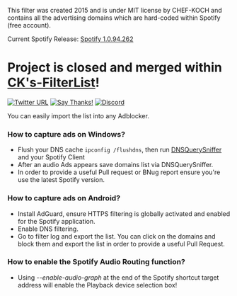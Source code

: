 This filter was created 2015 and is under MIT license by CHEF-KOCH and contains all the advertising domains which are hard-coded within Spotify (free account). <br />

Current Spotify Release: [Spotify 1.0.94.262](https://github.com/CHEF-KOCH/Spotify-Ad-free/releases/tag/1.6)

# Project is closed and merged within [CK's-FilterList](https://github.com/CHEF-KOCH/CKs-FilterList)!


[![Twitter URL](https://img.shields.io/twitter/url/https/twitter.com/fold_left.svg?style=social&label=Follow%20%40CHEF-KOCH)](https://twitter.com/CKsTechNews)
[![Say Thanks!](https://img.shields.io/badge/Say%20Thanks-!-1EAEDB.svg)](https://saythanks.io/to/CHEF-KOCH)
[![Discord](https://discordapp.com/api/guilds/418256415874875402/widget.png)](https://discord.me/CHEF-KOCH)

You can easily import the list into any Adblocker.




### How to capture ads on Windows?

* Flush your DNS cache `ipconfig /flushdns`, then run [DNSQuerySniffer](http://www.nirsoft.net/utils/dns_query_sniffer.html) and your Spotify Client
* After an audio Ads appears save domains list via DNSQuerySniffer. 
* In order to provide a useful Pull request or BNug report ensure you're use the latest Spotify version. 


### How to capture ads on Android?

* Install AdGuard, ensure HTTPS filtering is globally activated and enabled for the Spotify application. 
* Enable DNS filtering.
* Go to filter log and export the list. You can click on the domains and block them and export the list in order to provide a useful Pull Request.

### How to enable the Spotify Audio Routing function?

* Using _--enable-audio-graph_ at the end of the Spotify shortcut target address will enable the Playback device selection box!
